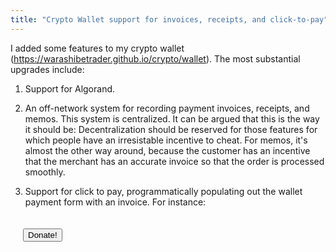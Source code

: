 ```yaml
---
title: "Crypto Wallet support for invoices, receipts, and click-to-pay"
---
```


I added some features to my crypto wallet (https://warashibetrader.github.io/crypto/wallet). The most substantial upgrades include:

1. Support for Algorand.

2. An off-network system for recording payment invoices, receipts, and memos. This system is centralized. It can be argued that this is the way it should be: Decentralization should be reserved for those features for which people have an irresistable incentive to cheat. For memos, it's almost the other way around, because the customer has an incentive that the merchant has an accurate invoice so that the order is processed smoothly.

3. Support for click to pay, programmatically populating out the wallet payment form with an invoice. For instance:

<button style="margin:20px" onclick='
	let preferred = "XNO";
	let addresses = {XNO: "nano_1gpquwssoy8491ajmxp9cxjb3o38imcxidissob7cxc38o6h6r4d8gg639b7"};
	let items = [{item:"Donation to the developer", XNO:"1"}]; 
	let popup = window.open("https://warashibetrader.github.io/crypto/wallet");
	window.addEventListener("message", function(event) {
		if (event.source == popup && event.data) {
			if (event.data.cue == "readyCue") popup.postMessage({cue:"replyCue", preferred:preferred, addresses: addresses, items: items}); 
			if (event.data.cue == "paidCue") {this.textContent = "Thank You!"};
			if (event.data.cue == "closeCue") popup.close();
		}
	});
'>Donate!</button>

